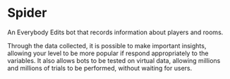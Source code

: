 # Spider
An Everybody Edits bot that records information about players and rooms.

Through the data collected, it is possible to make important insights, allowing your level to be more popular if respond appropriately to the variables. It also allows bots to be tested on virtual data, allowing millions and millions of trials to be performed, without waiting for users.
